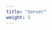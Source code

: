 ```yaml
---
title: "Server"
weight: 5
---
```


<!--add blocks of content here to add more sections to the community page -->
